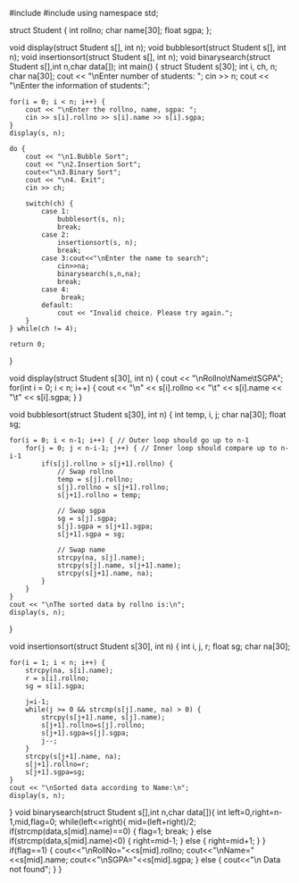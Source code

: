 #include<iostream>
#include<cstring>
using namespace std;

struct Student {
    int rollno;
    char name[30];
    float sgpa;
};

void display(struct Student s[], int n);
void bubblesort(struct Student s[], int n);
void insertionsort(struct Student s[], int n);
void binarysearch(struct Student s[],int n,char data[]);
int main() {
    struct Student s[30];
    int i, ch, n;
    char na[30];
    cout << "\nEnter number of students: ";
    cin >> n;
    cout << "\nEnter the information of students:";

    for(i = 0; i < n; i++) {
        cout << "\nEnter the rollno, name, sgpa: ";
        cin >> s[i].rollno >> s[i].name >> s[i].sgpa;
    }
    display(s, n);

    do {
        cout << "\n1.Bubble Sort";
        cout << "\n2.Insertion Sort";
        cout<<"\n3.Binary Sort";
        cout << "\n4. Exit";
        cin >> ch;

        switch(ch) {
            case 1:
                bubblesort(s, n);
                break;
            case 2:
                insertionsort(s, n);
                break;
            case 3:cout<<"\nEnter the name to search";
                cin>>na;
                binarysearch(s,n,na);
                break;
            case 4:
                 break;
            default:
                cout << "Invalid choice. Please try again.";
        }
    } while(ch != 4);

    return 0;
}

void display(struct Student s[30], int n) {
    cout << "\nRollno\tName\tSGPA";
    for(int i = 0; i < n; i++) {
        cout << "\n" << s[i].rollno << "\t" << s[i].name << "\t" << s[i].sgpa;
    }
}

void bubblesort(struct Student s[30], int n) {
    int temp, i, j;
    char na[30];
    float sg;

    for(i = 0; i < n-1; i++) { // Outer loop should go up to n-1
        for(j = 0; j < n-i-1; j++) { // Inner loop should compare up to n-i-1
            if(s[j].rollno > s[j+1].rollno) {
                // Swap rollno
                temp = s[j].rollno;
                s[j].rollno = s[j+1].rollno;
                s[j+1].rollno = temp;
                
                // Swap sgpa
                sg = s[j].sgpa;
                s[j].sgpa = s[j+1].sgpa;
                s[j+1].sgpa = sg;
                
                // Swap name
                strcpy(na, s[j].name);
                strcpy(s[j].name, s[j+1].name);
                strcpy(s[j+1].name, na);
            }
        }
    }
    cout << "\nThe sorted data by rollno is:\n";
    display(s, n);
}

void insertionsort(struct Student s[30], int n) {
    int i, j, r;
    float sg;
    char na[30];

    for(i = 1; i < n; i++) {
        strcpy(na, s[i].name);
        r = s[i].rollno;
        sg = s[i].sgpa;
        
        j=i-1;
        while(j >= 0 && strcmp(s[j].name, na) > 0) {
            strcpy(s[j+1].name, s[j].name);
            s[j+1].rollno=s[j].rollno;
            s[j+1].sgpa=s[j].sgpa;
            j--;
        }
        strcpy(s[j+1].name, na);
        s[j+1].rollno=r;
        s[j+1].sgpa=sg;
    }
    cout << "\nSorted data according to Name:\n";
    display(s, n);
}
void binarysearch(struct Student s[],int n,char data[]){
    int left=0,right=n-1,mid,flag=0;
    while(left<=right){
        mid=(left+right)/2;
        if(strcmp(data,s[mid].name)==0)
        {
            flag=1;
            break;
        }
        else if(strcmp(data,s[mid].name)<0)
        {
            right=mid-1;
        }
        else
        {
            right=mid+1;
        }
    }
    if(flag==1)
    {
        cout<<"\nRollNo="<<s[mid].rollno;
        cout<<"\nName="<<s[mid].name;
        cout<<"\nSGPA="<<s[mid].sgpa;
    }
    else
    {
        cout<<"\n Data not found";
    }
    }


